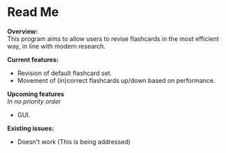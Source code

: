 # Read Me #

**Overview:**  
This program aims to allow users to revise flashcards in the most efficient way, in line with modern research.  

**Current features:**  

- Revision of default flashcard set.  
- Movement of (in)correct flashcards up/down based on performance.  

 **Upcoming features**  
 *In no priority order*  

- GUI.  

 **Existing issues:**  
 - Doesn't work (This is being addressed)  
